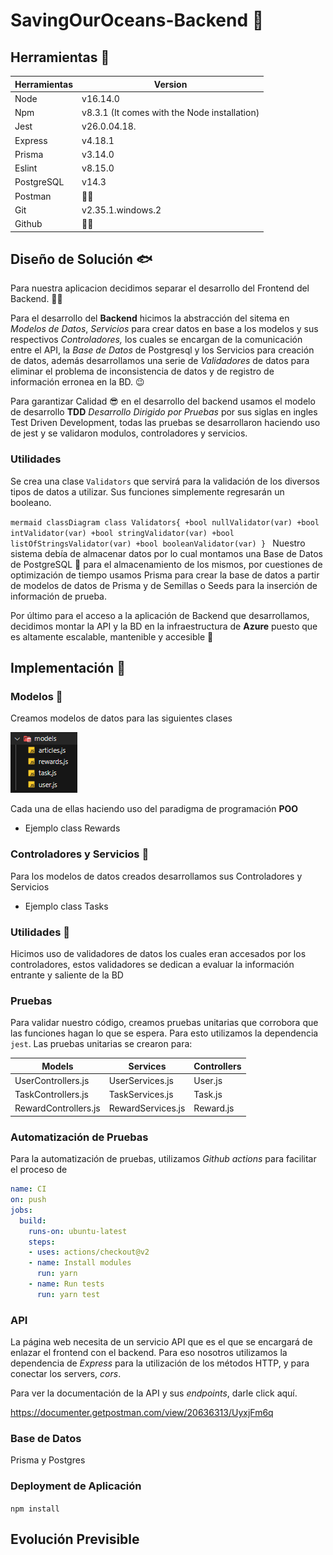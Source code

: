 # SavingOurOceans-Backend 🐳

## Herramientas 🐋

| Herramientas | Version                                      |
| ------------ | -------------------------------------------- |
| Node         | v16.14.0                                     |
| Npm          | v8.3.1 (It comes with the Node installation) |
| Jest         | v26.0.04.18.                                 |
| Express      | v4.18.1                                      |
| Prisma       | v3.14.0                                      |
| Eslint       | v8.15.0                                      |
| PostgreSQL   | v14.3                                        |
| Postman      | 🐱‍🏍                                       |
| Git          | v2.35.1.windows.2                            |
| Github       | 🐱‍💻                                       |

## Diseño de Solución 🐟

Para nuestra aplicacion decidimos separar el desarrollo del Frontend del Backend. 🐱‍🐉

Para el desarrollo del **Backend** hicimos la abstracción del sitema en *Modelos de Datos*, *Servicios* para crear datos en base a los modelos y sus respectivos *Controladores,* los cuales se encargan de la comunicación entre el API, la *Base de Datos* de Postgresql y los Servicios para creación de datos, además desarrollamos una serie de *Validadores* de datos para eliminar el problema de inconsistencia de datos y de registro de información erronea en la BD. 😉

Para garantizar Calidad 😎 en el desarrollo del backend usamos el modelo de desarrollo **TDD** *Desarrollo Dirigido por* *Pruebas* por sus siglas en ingles Test Driven Development, todas las pruebas se desarrollaron haciendo uso de jest y se validaron modulos, controladores y servicios.

### Utilidades
Se crea una clase `Validators` que servirá para la validación de los diversos tipos de datos
a utilizar. Sus funciones simplemente regresarán un booleano.

``mermaid
classDiagram
  class Validators{
    +bool nullValidator(var)
    +bool intValidator(var)
    +bool stringValidator(var)
    +bool listOfStringsValidator(var)
    +bool booleanValidator(var)
  }
``
Nuestro sistema debía de almacenar datos por lo cual montamos una Base de Datos de PostgreSQL 🐘 para el almacenamiento de los mismos, por cuestiones de optimización de tiempo usamos Prisma para crear la base de datos a partir de modelos de datos de Prisma y de Semillas o Seeds para la inserción de información de prueba.

Por último para el acceso a la aplicación de Backend que desarrollamos, decidimos montar la API y la BD en la infraestructura de **Azure** puesto que es altamente escalable, mantenible y accesible 💙

## Implementación 🦈

### Modelos 🐠

Creamos modelos de datos para las siguientes clases

![](image/README/1652657591495.png)

Cada una de ellas haciendo uso del paradigma de programación **POO**

* Ejemplo class Rewards


### Controladores y Servicios 🐙

Para los modelos de datos creados desarrollamos sus Controladores y Servicios

* Ejemplo class Tasks

### Utilidades 🦑

Hicimos uso de validadores de datos los cuales eran accesados por los controladores, estos validadores se dedican a evaluar la información entrante y saliente de la BD

### Pruebas
Para validar nuestro código, creamos pruebas unitarias que corrobora que las funciones 
hagan lo que se espera. Para esto utilizamos la dependencia `jest`. Las pruebas unitarias se
crearon para:

| Models | Services | Controllers |
| ----------- | -------- | ----------- |
| UserControllers.js | UserServices.js | User.js |
| TaskControllers.js | TaskServices.js | Task.js  |
| RewardControllers.js | RewardServices.js | Reward.js |


### Automatización de Pruebas
Para la automatización de pruebas, utilizamos *Github actions* para facilitar el proceso de 
```yaml
name: CI
on: push
jobs:
  build:
    runs-on: ubuntu-latest
    steps:
    - uses: actions/checkout@v2
    - name: Install modules
      run: yarn
    - name: Run tests
      run: yarn test

```

### API
La página web necesita de un servicio API que es el que se encargará de enlazar el frontend con el backend. Para eso nosotros utilizamos la dependencia de *Express* para la utilización de los métodos HTTP, y para conectar los servers, *cors*.

Para ver la documentación de la API y sus *endpoints*, darle click aquí.

https://documenter.getpostman.com/view/20636313/UyxjFm6q

<!-- | HTTP Method | Endpoint | Description |
| ----------- | -------- | ----------- |
| POST | /createUser | Crea un usuario |
| POST | /user | Obtiene un usuario |
| P |  |  |
|  |  |  |
|  |  |  |
|  |  |  |
|  |  |  | -->

### Base de Datos 

Prisma y Postgres

### Deployment de Aplicación

`npm install`

## Evolución Previsible
